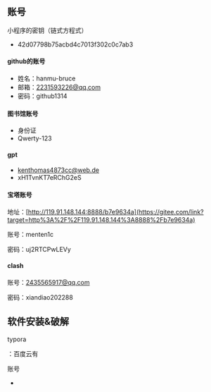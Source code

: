 ## 账号

小程序的密钥（链式方程式）

- 42d07798b75acbd4c7013f302c0c7ab3



#### github的账号

- 姓名：hanmu-bruce
- 邮箱：2231593226@qq.com
- 密码：github1314



#### 图书馆账号

- 身份证
- Qwerty-123



#### gpt

- kenthomas4873cc@web.de
- xH1TvnKT7eRChG2eS



#### 宝塔账号

地址：[http://119.91.148.144:8888/b7e9634a](https://gitee.com/link?target=http%3A%2F%2F119.91.148.144%3A8888%2Fb7e9634a)

账号：menten1c

密码：uj2RTCPwLEVy



#### clash

账号：2435565917@qq.com

密码：xiandiao202288



## 软件安装&破解

typora

：百度云有

账号

- 
